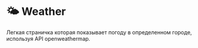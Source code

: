 # 🌤️ Weather
Легкая страничка которая показывает погоду в определенном городе, используя API openweathermap. 
